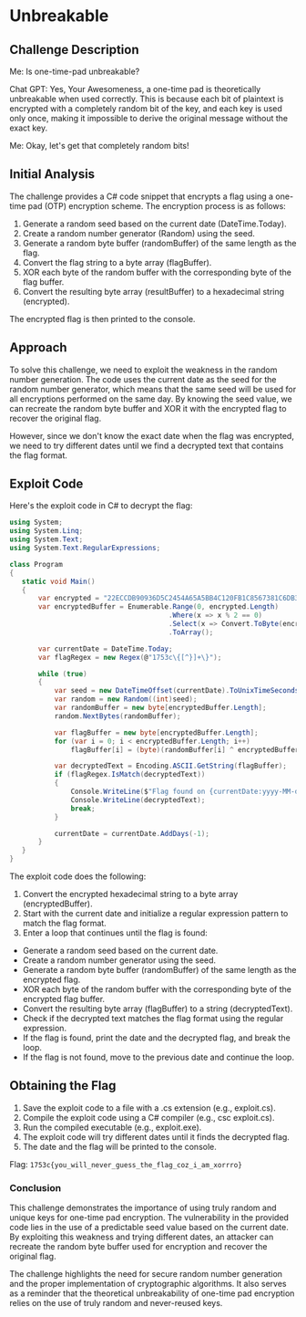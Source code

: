 # Unbreakable

## Challenge Description
Me: Is one-time-pad unbreakable?

Chat GPT: Yes, Your Awesomeness, a one-time pad is theoretically unbreakable when used correctly. This is because each bit of plaintext is encrypted with a completely random bit of the key, and each key is used only once, making it impossible to derive the original message without the exact key.

Me: Okay, let's get that completely random bits!

## Initial Analysis
The challenge provides a C# code snippet that encrypts a flag using a one-time pad (OTP) encryption scheme. The encryption process is as follows:
1. Generate a random seed based on the current date (DateTime.Today).
2. Create a random number generator (Random) using the seed.
3. Generate a random byte buffer (randomBuffer) of the same length as the flag.
4. Convert the flag string to a byte array (flagBuffer).
5. XOR each byte of the random buffer with the corresponding byte of the flag buffer.
6. Convert the resulting byte array (resultBuffer) to a hexadecimal string (encrypted).

The encrypted flag is then printed to the console.

## Approach
To solve this challenge, we need to exploit the weakness in the random number generation. The code uses the current date as the seed for the random number generator, which means that the same seed will be used for all encryptions performed on the same day. By knowing the seed value, we can recreate the random byte buffer and XOR it with the encrypted flag to recover the original flag.

However, since we don't know the exact date when the flag was encrypted, we need to try different dates until we find a decrypted text that contains the flag format.

## Exploit Code
Here's the exploit code in C# to decrypt the flag:

```csharp
using System;
using System.Linq;
using System.Text;
using System.Text.RegularExpressions;

class Program
{
   static void Main()
   {
       var encrypted = "22ECCDB90936D5C2454A65A5BB4C120FB1C8567381C6DB368EB57D4C6BE8B6D8C860E5C6FAC1F48BF2291A5C9EA3C354715857E7";
       var encryptedBuffer = Enumerable.Range(0, encrypted.Length)
                                       .Where(x => x % 2 == 0)
                                       .Select(x => Convert.ToByte(encrypted.Substring(x, 2), 16))
                                       .ToArray();

       var currentDate = DateTime.Today;
       var flagRegex = new Regex(@"1753c\{[^}]+\}");

       while (true)
       {
           var seed = new DateTimeOffset(currentDate).ToUnixTimeSeconds();
           var random = new Random((int)seed);
           var randomBuffer = new byte[encryptedBuffer.Length];
           random.NextBytes(randomBuffer);

           var flagBuffer = new byte[encryptedBuffer.Length];
           for (var i = 0; i < encryptedBuffer.Length; i++)
               flagBuffer[i] = (byte)(randomBuffer[i] ^ encryptedBuffer[i]);

           var decryptedText = Encoding.ASCII.GetString(flagBuffer);
           if (flagRegex.IsMatch(decryptedText))
           {
               Console.WriteLine($"Flag found on {currentDate:yyyy-MM-dd}:");
               Console.WriteLine(decryptedText);
               break;
           }

           currentDate = currentDate.AddDays(-1);
       }
   }
}
```

The exploit code does the following:
1. Convert the encrypted hexadecimal string to a byte array (encryptedBuffer).
2. Start with the current date and initialize a regular expression pattern to match the flag format.
3. Enter a loop that continues until the flag is found:
  - Generate a random seed based on the current date.
  - Create a random number generator using the seed.
  - Generate a random byte buffer (randomBuffer) of the same length as the encrypted flag.
  - XOR each byte of the random buffer with the corresponding byte of the encrypted flag buffer.
  - Convert the resulting byte array (flagBuffer) to a string (decryptedText).
  - Check if the decrypted text matches the flag format using the regular expression.
  - If the flag is found, print the date and the decrypted flag, and break the loop.
  - If the flag is not found, move to the previous date and continue the loop.

## Obtaining the Flag
1. Save the exploit code to a file with a .cs extension (e.g., exploit.cs).
2. Compile the exploit code using a C# compiler (e.g., csc exploit.cs).
3. Run the compiled executable (e.g., exploit.exe).
4. The exploit code will try different dates until it finds the decrypted flag.
5. The date and the flag will be printed to the console.

Flag: `1753c{you_will_never_guess_the_flag_coz_i_am_xorrro}`

### Conclusion
This challenge demonstrates the importance of using truly random and unique keys for one-time pad encryption. The vulnerability in the provided code lies in the use of a predictable seed value based on the current date. By exploiting this weakness and trying different dates, an attacker can recreate the random byte buffer used for encryption and recover the original flag.

The challenge highlights the need for secure random number generation and the proper implementation of cryptographic algorithms. It also serves as a reminder that the theoretical unbreakability of one-time pad encryption relies on the use of truly random and never-reused keys.
